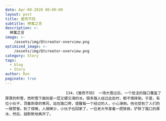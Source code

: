 ```yaml
---
date: Apr-08-2020 00:00:00
layout: post
title: 善而不同
subtitle: 神寓之言
description: >-
  神寓之言
image: >-
    /assets/img/Qtcreator-overview.png
optimized_image: >-
    /assets/img/Qtcreator-overview.png
category: Story
tags:
  - blog
  - Story
author: Ron
paginate: true
---
```


							　　134，《善而不同》 一场大雪过后，一个低洼的路口覆盖了厚厚的积雪，而积雪下面则是一层又硬又滑的冰。很多路人经过此处时，都不慎摔倒。于是，有位小伙子，顶着刺骨的寒风，站在路口旁，提醒每一个经过的人，小心滑倒。他也受到了人们的一致赞誉。到了傍晚，人烟稀少，小伙子也回家了，一位老大爷拿着一把铁锨，铲除了路口的厚冰，然后，就默默地离开了。
							
							
						